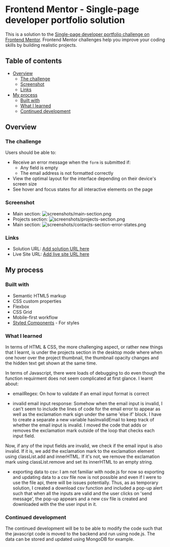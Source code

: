 # Frontend Mentor - Single-page developer portfolio solution

This is a solution to the [Single-page developer portfolio challenge on Frontend Mentor](https://www.frontendmentor.io/challenges/singlepage-developer-portfolio-bBVj2ZPi-x). Frontend Mentor challenges help you improve your coding skills by building realistic projects.

## Table of contents

- [Overview](#overview)
  - [The challenge](#the-challenge)
  - [Screenshot](#screenshot)
  - [Links](#links)
- [My process](#my-process)
  - [Built with](#built-with)
  - [What I learned](#what-i-learned)
  - [Continued development](#continued-development)

## Overview

### The challenge

Users should be able to:

- Receive an error message when the `form` is submitted if:
  - Any field is empty
  - The email address is not formatted correctly
- View the optimal layout for the interface depending on their device's screen size
- See hover and focus states for all interactive elements on the page

### Screenshot

- Main section: ![screenshots/main-section.png](./screenshot.jpg)
- Projects section: ![screenshots/projects-section.png](./screenshot.jpg)
- Main section: ![screenshots/contacts-section-error-states.png](./screenshot.jpg)

### Links

- Solution URL: [Add solution URL here](https://your-solution-url.com)
- Live Site URL: [Add live site URL here](https://your-live-site-url.com)

## My process

### Built with

- Semantic HTML5 markup
- CSS custom properties
- Flexbox
- CSS Grid
- Mobile-first workflow
- [Styled Components](https://styled-components.com/) - For styles

### What I learned

In terms of HTML & CSS, the more challenging aspect, or rather new things that I learnt, is under the projects section in the desktop mode where when one hover over the project thumbnail, the thumbnail opacity changes and the hidden text get shown at the same time.

In terms of Javascript, there were loads of debugging to do even though the function requirment does not seem complicated at first glance. I learnt about:

- emailRegex: On how to validate if an email input format is correct

- invalid email input response: Somehow when the email input is invalid, I can't seem to include the lines of code for the email error to appear as well as the exclamation mark sign under the same 'else if' block. I have to create a separate a new variable hasInvalidEmail to keep track of whether the email input is invalid. I moved the code that adds or removes the exclamation mark outside of the loop that checks each input field.

Now, if any of the input fields are invalid, we check if the email input is also invalid. If it is, we add the exclamation mark to the exclamation element using classList.add and innerHTML. If it's not, we remove the exclamation mark using classList.remove and set its innerHTML to an empty string.

- exporting data to csv: I am not familiar with node.js for now so exporting and updating data to a csv file now is not possible and even if I were to use the file api, there will be issues potentially. Thus, as as temporary solution, I created a download csv function and included a pop-up alert such that when all the inputs are valid and the user clicks on 'send message', the pop-up appears and a new csv file is created and downloaded with the the user input in it.

### Continued development

The continued development will be to be able to modify the code such that the javascript code is moved to the backend and run using node.js. The data can be stored and updated using MongoDB for example.
